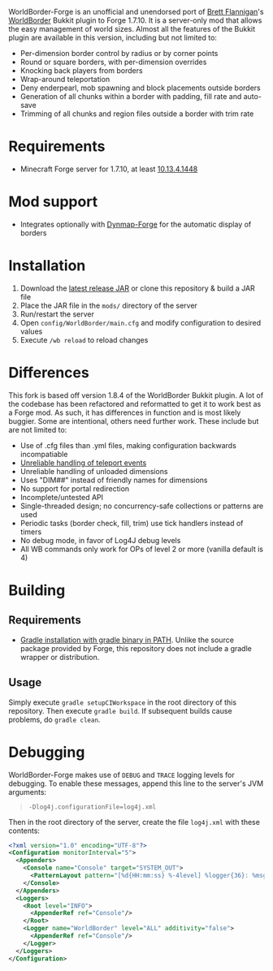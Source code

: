 WorldBorder-Forge is an unofficial and unendorsed port of [Brett Flannigan](https://github.com/Brettflan)'s [WorldBorder](https://github.com/Brettflan/WorldBorder) Bukkit plugin to Forge 1.7.10. It is a server-only mod that allows the easy management of world sizes. Almost all the features of the Bukkit plugin are available in this version, including but not limited to:

* Per-dimension border control by radius or by corner points
* Round or square borders, with per-dimension overrides
* Knocking back players from borders
* Wrap-around teleportation
* Deny enderpearl, mob spawning and block placements outside borders
* Generation of all chunks within a border with padding, fill rate and auto-save
* Trimming of all chunks and region files outside a border with trim rate

# Requirements

* Minecraft Forge server for 1.7.10, at least [10.13.4.1448](http://files.minecraftforge.net/maven/net/minecraftforge/forge/1.7.10-10.13.4.1448-1.7.10/forge-1.7.10-10.13.4.1448-1.7.10-installer.jar)

# Mod support

* Integrates optionally with [Dynmap-Forge](http://minecraft.curseforge.com/mc-mods/59433-dynmapforge) for the automatic display of borders

# Installation

1. Download the [latest release JAR](https://github.com/Gamealition/WorldBorder-Forge/releases) or clone this repository & build a JAR file
2. Place the JAR file in the `mods/` directory of the server
3. Run/restart the server
4. Open `config/WorldBorder/main.cfg` and modify configuration to desired values
5. Execute `/wb reload` to reload changes

# Differences

This fork is based off version 1.8.4 of the WorldBorder Bukkit plugin. A lot of the codebase has been refactored and reformatted to get it to work best as a Forge mod. As such, it has differences in function and is most likely buggier. Some are intentional, others need further work. These include but are not limited to:

* Use of .cfg files than .yml files, making configuration backwards incompatiable
* [Unreliable handling of teleport events](https://github.com/Gamealition/WorldBorder-Forge/issues/1)
* Unreliable handling of unloaded dimensions
* Uses "DIM##" instead of friendly names for dimensions
* No support for portal redirection
* Incomplete/untested API
* Single-threaded design; no concurrency-safe collections or patterns are used
* Periodic tasks (border check, fill, trim) use tick handlers instead of timers
* No debug mode, in favor of Log4J debug levels
* All WB commands only work for OPs of level 2 or more (vanilla default is 4)

# Building

## Requirements

* [Gradle installation with gradle binary in PATH](http://www.gradle.org/installation). Unlike the source package provided by Forge, this repository does not include a gradle wrapper or distribution.

## Usage
Simply execute `gradle setupCIWorkspace` in the root directory of this repository. Then execute `gradle build`. If subsequent builds cause problems, do `gradle clean`.

# Debugging

WorldBorder-Forge makes use of `DEBUG` and `TRACE` logging levels for debugging. To enable these messages, append this line to the server's JVM arguments:

> `-Dlog4j.configurationFile=log4j.xml`

Then in the root directory of the server, create the file `log4j.xml` with these contents:

```xml
<?xml version="1.0" encoding="UTF-8"?>
<Configuration monitorInterval="5">
  <Appenders>
    <Console name="Console" target="SYSTEM_OUT">
      <PatternLayout pattern="[%d{HH:mm:ss} %-4level] %logger{36}: %msg%n"/>
    </Console>
  </Appenders>
  <Loggers>
    <Root level="INFO">
      <AppenderRef ref="Console"/>
    </Root>
    <Logger name="WorldBorder" level="ALL" additivity="false">
      <AppenderRef ref="Console"/>
    </Logger>
  </Loggers>
</Configuration>
```
